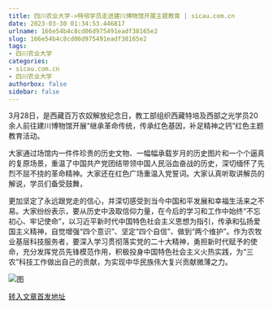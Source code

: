 ```yaml
---
title: 四川农业大学->特培学员走进建川博物馆开展主题教育 | sicau.com.cn
date: 2023-03-30 01:34:53.446817
urlname: 166e54b4c8cd06d975491eadf38165e2
slug: 166e54b4c8cd06d975491eadf38165e2
tags: 
- 四川农业大学
categories:
- sicau.com.cn
- 四川农业大学
authorbox: false
sidebar: false
---
```

3月28日，是西藏百万农奴解放纪念日，教工部组织西藏特培及西部之光学员20余人前往建川博物馆开展“继承革命传统，传承红色基因，补足精神之钙”红色主题教育活动。

大家通过场馆内一件件珍贵的历史文物、一幅幅承载岁月的历史图片和一个个逼真的复原场景，重温了中国共产党团结带领中国人民浴血奋战的历史，深切缅怀了先烈不屈不挠的革命精神。大家还在红色广场重温入党誓词。大家认真听取讲解员的解说，学员们备受鼓舞，
<!--more-->
更加坚定了永远跟党走的信心，并深切感受到当今中国和平发展和幸福生活来之不易。大家纷纷表示，要从历史中汲取信仰力量，在今后的学习和工作中始终“不忘初心、牢记使命”，以习近平新时代中国特色社会主义思想为指引，传承和弘扬爱国主义精神，自觉增强“四个意识”、坚定“四个自信”、做到“两个维护”。作为农牧业基层科技服务者，要深入学习贯彻落实党的二十大精神，勇担新时代赋予的使命，充分发挥党员先锋模范作用，积极投身中国特色社会主义火热实践，为“三农”科技工作做出自己的贡献，为实现中华民族伟大复兴贡献微薄之力。

![图](https://news.sicau.edu.cn/__local/8/B8/D2/8B3D66032690BD3C07A9C1920E4_E3039AD2_18A96A.png)

[转入文章首发地址](https://news.sicau.edu.cn/info/1078/71576.htm)